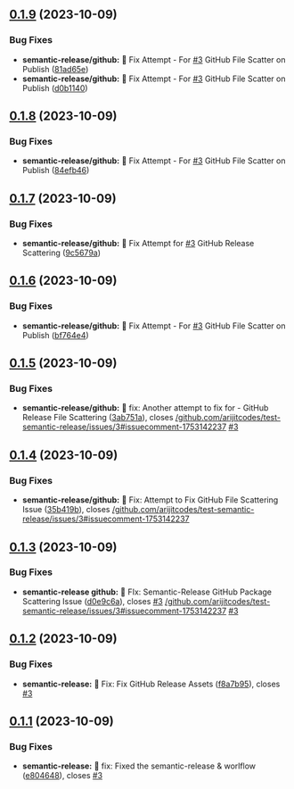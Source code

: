 ## [0.1.9](https://github.com/arijitcodes/test-semantic-release/compare/v0.1.8...v0.1.9) (2023-10-09)


### Bug Fixes

* **semantic-release/github:** :bug: Fix Attempt - For [#3](https://github.com/arijitcodes/test-semantic-release/issues/3) GitHub File Scatter on Publish ([81ad65e](https://github.com/arijitcodes/test-semantic-release/commit/81ad65e005da9984141aa4760ebb12d20cf3e802))
* **semantic-release/github:** :bug: Fix Attempt - For [#3](https://github.com/arijitcodes/test-semantic-release/issues/3) GitHub File Scatter on Publish ([d0b1140](https://github.com/arijitcodes/test-semantic-release/commit/d0b11407c4f23f3c52151ba2b7cfc7d413d973c8))

## [0.1.8](https://github.com/arijitcodes/test-semantic-release/compare/v0.1.7...v0.1.8) (2023-10-09)


### Bug Fixes

* **semantic-release/github:** :bug: Fix Attempt - For [#3](https://github.com/arijitcodes/test-semantic-release/issues/3) GitHub File Scatter on Publish ([84efb46](https://github.com/arijitcodes/test-semantic-release/commit/84efb463832451e9bf67ebd9f67a252ea5d49a37))

## [0.1.7](https://github.com/arijitcodes/test-semantic-release/compare/v0.1.6...v0.1.7) (2023-10-09)


### Bug Fixes

* **semantic-release/github:** :bug: Fix Attempt for [#3](https://github.com/arijitcodes/test-semantic-release/issues/3) GitHub Release Scattering ([9c5679a](https://github.com/arijitcodes/test-semantic-release/commit/9c5679a5d1f7f9c5cad20ed77c0bf52ded656a94))

## [0.1.6](https://github.com/arijitcodes/test-semantic-release/compare/v0.1.5...v0.1.6) (2023-10-09)


### Bug Fixes

* **semantic-release/github:** :bug: Fix Attempt - For [#3](https://github.com/arijitcodes/test-semantic-release/issues/3) GitHub File Scatter on Publish ([bf764e4](https://github.com/arijitcodes/test-semantic-release/commit/bf764e4a063f816fdb5b19cf778ae4f0c71800c2))

## [0.1.5](https://github.com/arijitcodes/test-semantic-release/compare/v0.1.4...v0.1.5) (2023-10-09)


### Bug Fixes

* **semantic-release/github:** :bug: fix: Another attempt to fix for - GitHub Release File Scattering ([3ab751a](https://github.com/arijitcodes/test-semantic-release/commit/3ab751ab9e715692fc85466272c5766b525f3087)), closes [/github.com/arijitcodes/test-semantic-release/issues/3#issuecomment-1753142237](https://github.com//github.com/arijitcodes/test-semantic-release/issues/3/issues/issuecomment-1753142237) [#3](https://github.com/arijitcodes/test-semantic-release/issues/3)

## [0.1.4](https://github.com/arijitcodes/test-semantic-release/compare/v0.1.3...v0.1.4) (2023-10-09)


### Bug Fixes

* **semantic-release/github:** 🐛 Fix: Attempt to Fix GitHub File Scattering Issue ([35b419b](https://github.com/arijitcodes/test-semantic-release/commit/35b419b5adb05284f5482cf71c36e7211711a853)), closes [/github.com/arijitcodes/test-semantic-release/issues/3#issuecomment-1753142237](https://github.com//github.com/arijitcodes/test-semantic-release/issues/3/issues/issuecomment-1753142237)

## [0.1.3](https://github.com/arijitcodes/test-semantic-release/compare/v0.1.2...v0.1.3) (2023-10-09)


### Bug Fixes

* **semantic-release github:** :bug: FIx: Semantic-Release GitHub Package Scattering Issue ([d0e9c6a](https://github.com/arijitcodes/test-semantic-release/commit/d0e9c6a9e0b0b4f98902e519affe8339a784dae8)), closes [#3](https://github.com/arijitcodes/test-semantic-release/issues/3) [/github.com/arijitcodes/test-semantic-release/issues/3#issuecomment-1753142237](https://github.com//github.com/arijitcodes/test-semantic-release/issues/3/issues/issuecomment-1753142237) [#3](https://github.com/arijitcodes/test-semantic-release/issues/3)

## [0.1.2](https://github.com/arijitcodes/test-semantic-release/compare/v0.1.1...v0.1.2) (2023-10-09)


### Bug Fixes

* **semantic-release:** :bug: Fix: Fix GitHub Release Assets ([f8a7b95](https://github.com/arijitcodes/test-semantic-release/commit/f8a7b9543fe7afd841309e265cc3de3d68401981)), closes [#3](https://github.com/arijitcodes/test-semantic-release/issues/3)

## [0.1.1](https://github.com/arijitcodes/test-semantic-release/compare/v0.1.0...v0.1.1) (2023-10-09)


### Bug Fixes

* **semantic-release:** :bug: fix: Fixed the semantic-release & worlflow ([e804648](https://github.com/arijitcodes/test-semantic-release/commit/e8046480ef8444d3bf314116c41b1d4e17b45e5b)), closes [#3](https://github.com/arijitcodes/test-semantic-release/issues/3)
